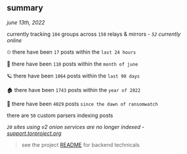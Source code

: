 
## summary
_june 13th, 2022_

currently tracking `104` groups across `150` relays & mirrors - _`52` currently online_

⏲ there have been `17` posts within the `last 24 hours`

🦈 there have been `110` posts within the `month of june`

🪐 there have been `1064` posts within the `last 90 days`

🏚 there have been `1743` posts within the `year of 2022`

🦕 there have been `4029` posts `since the dawn of ransomwatch`

there are `50` custom parsers indexing posts

_`20` sites using v2 onion services are no longer indexed - [support.torproject.org](https://support.torproject.org/onionservices/v2-deprecation/)_

> see the project [README](https://github.com/joshhighet/ransomwatch#ransomwatch--) for backend technicals
